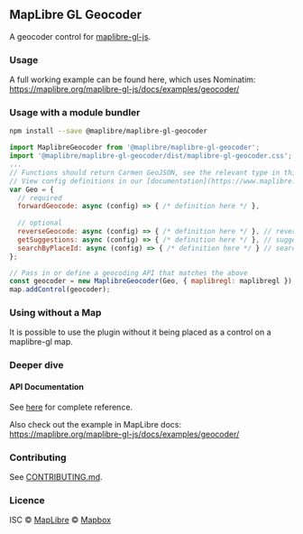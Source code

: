 ## MapLibre GL Geocoder

A geocoder control for [maplibre-gl-js](https://github.com/maplibre/maplibre-gl-js).

### Usage

A full working example can be found here, which uses Nominatim:
https://maplibre.org/maplibre-gl-js/docs/examples/geocoder/

### Usage with a module bundler

```bash
npm install --save @maplibre/maplibre-gl-geocoder
```

```js
import MaplibreGeocoder from '@maplibre/maplibre-gl-geocoder';
import '@maplibre/maplibre-gl-geocoder/dist/maplibre-gl-geocoder.css';
...
// Functions should return Carmen GeoJSON, see the relevant type in this project
// View config definitions in our [documentation](https://www.maplibre.org/maplibre-gl-geocoder/)
var Geo = {
  // required
  forwardGeocode: async (config) => { /* definition here */ },
  
  // optional
  reverseGeocode: async (config) => { /* definition here */ }, // reverse geocoding API
  getSuggestions: async (config) => { /* definition here */ }, // suggestion API
  searchByPlaceId: async (config) => { /* definition here */ } // search by Place ID API
};

// Pass in or define a geocoding API that matches the above
const geocoder = new MaplibreGeocoder(Geo, { maplibregl: maplibregl });
map.addControl(geocoder);

```

### Using without a Map

It is possible to use the plugin without it being placed as a control on a maplibre-gl map.

### Deeper dive

#### API Documentation

See [here](https://www.maplibre.org/maplibre-gl-geocoder/) for complete reference.

Also check out the example in MapLibre docs:
https://maplibre.org/maplibre-gl-js/docs/examples/geocoder/

### Contributing

See [CONTRIBUTING.md](https://github.com/maplibre/maplibre-gl-geocoder/blob/main/CONTRIBUTING.md).

### Licence

ISC © [MapLibre](https://github.com/maplibre) © [Mapbox](https://github.com/mapbox)
